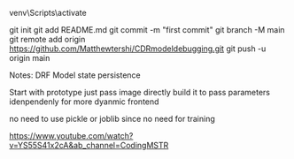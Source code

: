 venv\Scripts\activate

git init
git add README.md
git commit -m "first commit"
git branch -M main
git remote add origin https://github.com/Matthewtershi/CDRmodeldebugging.git
git push -u origin main

Notes: 
DRF
Model state persistence 

Start with prototype just pass image directly
build it to pass parameters idenpendenly for more dyanmic frontend

no need to use pickle or joblib since no need for training


https://www.youtube.com/watch?v=YS55S41x2cA&ab_channel=CodingMSTR
